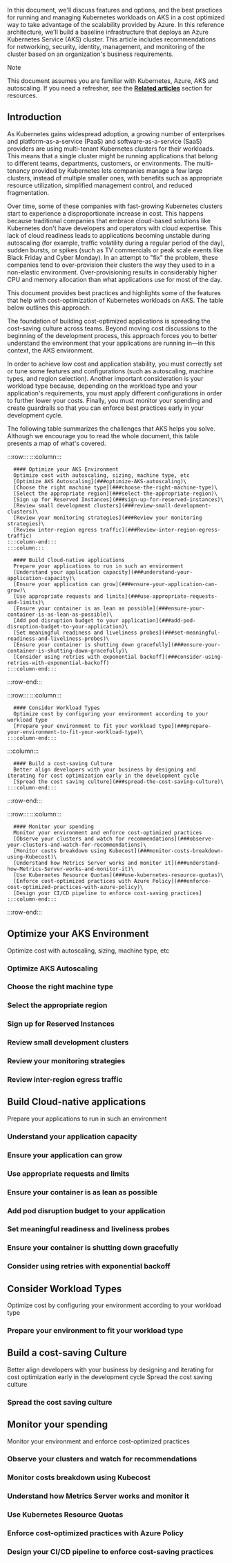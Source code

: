 In this document, we'll discuss features and options, and the best practices for running and managing Kubernetes workloads on AKS in a cost optimized way to take advantage of the scalability provided by Azure. 
In this reference architecture, we'll build a baseline infrastructure that deploys an Azure Kubernetes Service (AKS) cluster. This article includes recommendations for networking, security, identity, management, and monitoring of the cluster based on an organization's business requirements.

> [!NOTE]
> This document assumes you are familiar with Kubernetes, Azure, AKS and autoscaling. If you need a refresher, see the [**Related articles**](#related-articles) section for resources.

## Introduction

As Kubernetes gains widespread adoption, a growing number of enterprises and platform-as-a-service (PaaS) and software-as-a-service (SaaS) providers are using multi-tenant Kubernetes clusters for their workloads. This means that a single cluster might be running applications that belong to different teams, departments, customers, or environments. The multi-tenancy provided by Kubernetes lets companies manage a few large clusters, instead of multiple smaller ones, with benefits such as appropriate resource utilization, simplified management control, and reduced fragmentation.

Over time, some of these companies with fast-growing Kubernetes clusters start to experience a disproportionate increase in cost. This happens because traditional companies that embrace cloud-based solutions like Kubernetes don't have developers and operators with cloud expertise. This lack of cloud readiness leads to applications becoming unstable during autoscaling (for example, traffic volatility during a regular period of the day), sudden bursts, or spikes (such as TV commercials or peak scale events like Black Friday and Cyber Monday). In an attempt to "fix" the problem, these companies tend to over-provision their clusters the way they used to in a non-elastic environment. Over-provisioning results in considerably higher CPU and memory allocation than what applications use for most of the day.

This document provides best practices and highlights some of the features that help with cost-optimization of Kubernetes workloads on AKS. The table below outlines this approach.

The foundation of building cost-optimized applications is spreading the cost-saving culture across teams. Beyond moving cost discussions to the beginning of the development process, this approach forces you to better understand the environment that your applications are running in—in this context, the AKS environment.

In order to achieve low cost and application stability, you must correctly set or tune some features and configurations (such as autoscaling, machine types, and region selection). Another important consideration is your workload type because, depending on the workload type and your application's requirements, you must apply different configurations in order to further lower your costs. Finally, you must monitor your spending and create guardrails so that you can enforce best practices early in your development cycle.

The following table summarizes the challenges that AKS helps you solve. Although we encourage you to read the whole document, this table presents a map of what's covered.

:::row:::
    :::column:::

      #### Optimize your AKS Environment
      Optimize cost with autoscaling, sizing, machine type, etc
      [Optimize AKS Autoscaling](###optimize-AKS-autoscaling)\
      [Choose the right machine type](###choose-the-right-machine-type)\
      [Select the appropriate region](###select-the-appropriate-region)\
      [Sign up for Reserved Instances](###sign-up-for-reserved-instances)\
      [Review small development clusters](###review-small-development-clusters)\
      [Review your monitoring strategies](###Review your monitoring strategies)\
      [Review inter-region egress traffic](###Review-inter-region-egress-traffic)
    :::column-end:::
    :::column:::

      #### Build Cloud-native applications
      Prepare your applications to run in such an environment
      [Understand your application capacity](###understand-your-application-capacity)\
      [Ensure your application can grow](###ensure-your-application-can-grow)\
      [Use appropriate requests and limits](###use-appropriate-requests-and-limits)\
      [Ensure your container is as lean as possible](###ensure-your-container-is-as-lean-as-possible)\
      [Add pod disruption budget to your application](###add-pod-disruption-budget-to-your-application)\
      [Set meaningful readiness and liveliness probes](###set-meaningful-readiness-and-liveliness-probes)\
      [Ensure your container is shutting down gracefully](###ensure-your-container-is-shutting-down-gracefully)\
      [Consider using retries with exponential backoff](###consider-using-retries-with-exponential-backoff)
    :::column-end:::
:::row-end:::

:::row:::
   :::column:::

      #### Consider Workload Types
      Optimize cost by configuring your environment according to your workload type
      [Prepare your environment to fit your workload type](###prepare-your-environment-to-fit-your-workload-type)\
    :::column-end:::
   :::column:::

      #### Build a cost-saving Culture
      Better align developers with your business by designing and iterating for cost optimization early in the development cycle
      [Spread the cost saving culture](###spread-the-cost-saving-culture)\
    :::column-end:::  
:::row-end:::

:::row:::
    :::column:::

      #### Monitor your spending
      Monitor your environment and enforce cost-optimized practices
      [Observe your clusters and watch for recommendations](###observe-your-clusters-and-watch-for-recommendations)\
      [Monitor costs breakdown using Kubecost](###monitor-costs-breakdown-using-Kubecost)\
      [Understand how Metrics Server works and monitor it](###understand-how-Metrics-Server-works-and-monitor-it)\
      [Use Kubernetes Resource Quotas](###use-kubernetes-resource-quotas)\
      [Enforce cost-optimized practices with Azure Policy](###enforce-cost-optimized-practices-with-azure-policy)\
      [Design your CI/CD pipeline to enforce cost-saving practices]
    :::column-end:::
:::row-end:::

## Optimize your AKS Environment
Optimize cost with autoscaling, sizing, machine type, etc
### Optimize AKS Autoscaling
### Choose the right machine type
### Select the appropriate region
### Sign up for Reserved Instances
### Review small development clusters
### Review your monitoring strategies
### Review inter-region egress traffic

## Build Cloud-native applications
Prepare your applications to run in such an environment
### Understand your application capacity
### Ensure your application can grow
### Use appropriate requests and limits
### Ensure your container is as lean as possible
### Add pod disruption budget to your application
### Set meaningful readiness and liveliness probes
### Ensure your container is shutting down gracefully
### Consider using retries with exponential backoff

## Consider Workload Types
Optimize cost by configuring your environment according to your workload type
### Prepare your environment to fit your workload type

## Build a cost-saving Culture
Better align developers with your business by designing and iterating for cost optimization early in the development cycle
Spread the cost saving culture
### Spread the cost saving culture

## Monitor your spending
Monitor your environment and enforce cost-optimized practices
### Observe your clusters and watch for recommendations
### Monitor costs breakdown using Kubecost
### Understand how Metrics Server works and monitor it
### Use Kubernetes Resource Quotas
### Enforce cost-optimized practices with Azure Policy
### Design your CI/CD pipeline to enforce cost-saving practices





<!-- ## Network topology

This architecture uses a hub-spoke network topology. The hub and spoke(s) are deployed in separate virtual networks connected through [peering](/azure/virtual-network/virtual-network-peering-overview). Some advantages of this topology are:

-   Segregated management. It allows for a way to apply governance and control the blast radius. It also supports the concept of landing zone with separation of duties.

-   Minimizes direct exposure of Azure resources to the public internet.

-   Organizations often operate with regional hub-spoke topologies. Hub-spoke network topologies can be expanded in the future and provide workload isolation.

-   All web applications should require a web application firewall (WAF) service to help govern HTTP traffic flows.

-   A natural choice for workloads that span multiple subscriptions.

-   It makes the architecture extensible. To accommodate new features or workloads, new spokes can be added instead of redesigning the network topology.

-   Certain resources, such as a firewall and DNS can be shared across networks.

![Hub-spoke network topology](images/secure-baseline-architecture.svg)

### Hub

The hub virtual network is the central point of connectivity and observability. Within the network, three subnets are deployed.

#### Subnet to host Azure Firewall

[Azure Firewall](/azure/firewall/) is firewall as a service. The firewall instance secures outbound network traffic. Without this layer of security, the flow might communicate with a malicious third-party service that could exfiltrate sensitive company data.

#### Subnet to host a gateway

This subnet is a placeholder for a VPN or ExpressRoute gateway. The gateway provides connectivity between the routers in the on-premises network and the virtual network.

#### Subnet to host Azure Bastion

This subnet is a placeholder for [Azure Bastion](/azure/bastion/bastion-overview). You can use Bastion to securely access Azure resources without exposing the resources to the internet. This subnet is used for management and operations only.

### Spoke

The spoke virtual network will contain the AKS cluster and other related resources. The spoke has three subnets:

#### Subnet to host Azure Application Gateway

Azure [Application Gateway](/azure/application-gateway/overview) is a web traffic load balancer operating at Layer 7. The reference implementation uses the Application Gateway v2 SKU that enables [Web Application Firewall](/azure/application-gateway/waf-overview) (WAF). WAF secures incoming traffic from common web traffic attacks. The instance has a public frontend IP configuration that receives user requests. By design, Application Gateway requires a dedicated subnet.

#### Subnet to host the ingress resources

To route and distribute traffic, Traefik is the ingress controller that is going to fulfill the Kubernetes ingress resources. The Azure internal load balancers exist in this subnet.

#### Subnet to host the cluster nodes

AKS maintains two separate groups of nodes (or node pools). The *system node pool* hosts pods that run core cluster services. The *user node pool* runs the Contoso workload and the ingress controller to facilitate inbound communication to the workload. The workload is a simple ASP.NET application.

For additional information, [Hub-spoke network topology in Azure](../../hybrid-networking/hub-spoke.yml).

#### Subnet to host the Private Link endpoints

Private Link connections are created for the Azure Container Registry and Azure Key Vault, so these services can be accessed using Private Endpoints within the spoke virtual network. Private Link endpoints don't require a dedicated subnet and could also be placed in the hub virtual network. In the baseline implementation, they're deployed to a dedicated subnet within the spoke virtual network. This approach reduces traffic passing the peered network connection, keeps the resources that belong to the cluster in the same virtual network and allows you to apply granular security rules at the subnet level using network security groups.

For additional information, [Private Link deployment options](../../../guide/networking/private-link-hub-spoke-network.yml#decision-tree-for-private-link-deployment).

## Plan the IP addresses

![Network topology of the AKS cluster](images/baseline-network-topology.png)

The address space of the virtual network should be large enough to hold all subnets. Account for all entities that will receive traffic. IP addresses for those entities will be allocated from the subnet address space. Consider these points.

- Upgrade

    AKS updates nodes regularly to make sure the underlying virtual machines are up to date on security features and other system patches. During an upgrade process, AKS creates a node that temporarily hosts the pods, while the upgrade node is cordoned and drained. That temporary node is assigned an IP address from the cluster subnet.

    For pods, you might need additional addresses depending on your strategy. For rolling updates, you'll need addresses for the temporary pods that run the workload while the actual pods are updated. If you use the replace strategy, pods are removed, and the new ones are created. So, addresses associated with the old pods are reused.

- Scalability

    Take into consideration the node count of all system and user nodes and their maximum scalability limit. Suppose you want to scale out by 400%. You'll need four times the number of addresses for all those scaled-out nodes.

    In this architecture, each pod can be contacted directly. So, each pod needs an individual address. Pod scalability will impact the address calculation. That decision will depend on your choice about the number of pods you want to grow.

- Azure Private Link addresses

    Factor in the addresses that are required for communication with other Azure services over Private Link. In this architecture, we have two addresses assigned for the links to Azure Container Registry and Key Vault.

- [Certain addresses are reserved](/azure/virtual-network/virtual-networks-faq#are-there-any-restrictions-on-using-ip-addresses-within-these-subnets) for use by Azure. They can't be assigned.

The preceding list isn't exhaustive. If your design has other resources that will impact the number of available IP addresses, accommodate those addresses.

This architecture is designed for a single workload. For multiple workloads, you may want to isolate the user node pools from each other and from the system node pool. That choice may result in more subnets that are smaller in size. Also, the ingress resource might be more complex. You might need multiple ingress controllers that will require extra addresses.

For the complete set of considerations for this architecture, see [AKS baseline Network Topology](https://github.com/mspnp/aks-secure-baseline/blob/main/networking/topology.md).

For information related to planning IP for an AKS cluster, see [Plan IP addressing for your cluster](/azure/aks/configure-azure-cni#plan-ip-addressing-for-your-cluster).

## Container image reference

In addition to the workload, the cluster might contain several other images, such as the ingress controller. Some of those images may reside in public registries. Consider these points when pulling them into your cluster.

- The cluster is authenticated to pull the image.
- If you are using a public image, consider importing it into your container registry that aligns with your SLO. Otherwise, the image might be subject to unexpected availability issues. Those issues can cause operational issues if the image isn't available when you need it. Here are some benefits of using your container registry instead of a public registry:
  - You can block unauthorized access to your images.
  - You won't have public facing dependencies.
  - You can access image pull logs to monitor activities and triage connectivity issues.
  - Take advantage of integrated container scanning and image compliance.

  An option is Azure Container Registry (ACR).

- Pull images from authorized registries. You can enforce this restriction through Azure Policy. In this reference implementation, the cluster only pulls images from ACR that is deployed as part of the architecture.

## Configure compute for the base cluster

In AKS, each node pool maps to a virtual machine scale set. Nodes are VMs in each node pool. Consider using a smaller VM size for the system node pool to minimize costs. This reference implementation deploys the system node pool with three DS2_v2 nodes. That size is sufficient to meet the expected load of the system pods. The OS disk is 512 GB.

For the user node pool, here are some considerations:

- Choose larger node sizes to pack the maximum number of pods set on a node. It will minimize the footprint of services that run on all nodes, such as monitoring and logging.

- Deploy at least two nodes. That way, the workload will have a high availability pattern with two replicas. With AKS, you can change the node count without recreating the cluster.

- Actual node sizes for your workload will depend on the requirements determined by the design team. Based on the business requirements, we've chosen DS4_v2 for the production workload. To lower costs one could drop the size to DS3_v2, which is the minimum recommendation.

- When planning capacity for your cluster, assume that your workload can consume up to 80% of each node; the remaining 20% is reserved for AKS services.

- Set the maximum pods per node based on your capacity planning. If you are trying to establish a capacity baseline, start with a value of 30. Adjust that value based on the requirements of the workload, the node size, and your IP constraints.

## Integrate Azure Active Directory for the cluster

Securing access to and from the cluster is critical. Think from the cluster's perspective when you're making security choices:

-   *Inside-out access*. AKS access to Azure components such as networking infrastructure, Azure Container Registry, and Azure Key Vault. Authorize only those resources that the cluster is allowed access.
-   *Outside-in access*. Providing identities access to the Kubernetes cluster. Authorize only those external entities that are allowed access to the Kubernetes API server and Azure Resource Manager.

### AKS access to Azure

There are two ways to manage AKS to Azure access through Azure Active Directory (Azure AD): *service principals* or *managed identities for Azure resources*.

Of the two ways, managed identities is recommended. With service principals, you are responsible for managing and rotating secrets, either manually or programmatically. With managed identities, Azure AD manages and performs the authentication and timely rotation of secrets for you.

It's recommended that managed identities is enabled so that the cluster can interact with external Azure resources through Azure AD. You can enable this setting only during cluster creation. Even if Azure AD isn't used immediately, you can incorporate it later.

As an example for the inside-out case, let's study the use of managed identities when the cluster needs to pull images from a container registry. This action requires the cluster to get the credentials of the registry. One way is to store that information in the form of Kubernetes Secrets object and use `imagePullSecrets` to retrieve the secret. That approach isn't recommended because of security complexities. Not only do you need prior knowledge of the secret but also disclosure of that secret through the DevOps pipeline. Another reason is the operational overhead of managing the rotation of the secret. Instead, grant `acrPull` access to the managed identity of the cluster to your registry. This approach addresses those concerns.

In this architecture, the cluster accesses Azure resources that are secured by Azure AD and perform operations that support managed identities. Assign Azure role-based access control (Azure RBAC) and permissions to the cluster's managed identities, depending on the operations that the cluster intends to do. The cluster will authenticate itself to Azure AD and then be allowed or denied access based on the roles it has been assigned. Here are some examples from this reference implementation where Azure built-in roles have been assigned to the cluster:

-   [Network Contributor](/azure/role-based-access-control/built-in-roles#network-contributor). The cluster's ability to control the spoke virtual network. This role assignment allows AKS cluster system assigned identity to work with the dedicated subnet for the Internal Ingress Controller services.
-   [Monitoring Metrics Publisher](/azure/role-based-access-control/built-in-roles#monitoring-metrics-publisher). The cluster's ability to send metrics to Azure Monitor.
-   [AcrPull](/azure/role-based-access-control/built-in-roles#acrpull). The cluster's ability to pull images from the specified Azure Container Registries.

### Cluster access

Azure AD integration also simplifies security for outside-in access. Suppose a user wants to use kubectl. As an initial step, sends the `az aks get-credentials` command to get the credentials of the cluster. Azure AD will authenticate the user's identity against the Azure roles that are allowed to get cluster credentials. For more information, see [Available cluster roles permissions](/azure/aks/control-kubeconfig-access#available-cluster-roles-permissions).

AKS allows for Kubernetes access using Azure Active Directory in two ways. The first is using Azure Active Directory as an identity provider integrated with the native Kubernetes RBAC system. The other is using native Azure RBAC to control cluster access. Both are detailed below.

#### Associate Kubernetes RBAC to Azure Active Directory

Kubernetes supports role-based access control (RBAC) through:

-   A set of permissions. Defined by a `Role` or `ClusterRole` object for cluster-wide permissions.

-   Bindings that assign users and groups who are allowed to do the actions. Defined by a `RoleBinding` or `CluserRoleBinding` object.

Kubernetes has some built-in roles such as cluster-admin, edit, view, and so on. Bind those roles to Azure Active Directory users and groups to use enterprise directory to manage access. For more information, see [Use Kubernetes RBAC with Azure AD integration](/azure/aks/azure-ad-rbac).

Be sure your Azure AD groups used for cluster and namespace access are included in your [Azure AD access reviews](/azure/active-directory/governance/access-reviews-overview).

#### Use Azure RBAC for Kubernetes Authorization

Instead of using Kubernetes native RBAC ([ClusterRoleBindings and RoleBindings](https://kubernetes.io/docs/reference/access-authn-authz/rbac/#rolebinding-and-clusterrolebinding)) for authorization with integrated AAD authentication, another option is to use Azure RBAC and Azure role assignments to enforce authorization checks on the cluster. These role assignments can even be added at the subscription or resource group scopes so that all clusters under the scope inherit a consistent set of role assignments with respect to who has permissions to access the objects on the Kubernetes cluster.

For more information, see [Azure RBAC for Kubernetes Authorization](/azure/aks/manage-azure-rbac).

#### Local accounts

AKS supports native [Kubernetes user authentication](https://kubernetes.io/docs/reference/access-authn-authz/authentication/#users-in-kubernetes). User access to clusters using this method is not suggested. It is certificate-based and is performed external to your primary identity provider; making centralized user access control and governance difficult. Always manage access to your cluster via Azure Active Directory, and configure your cluster to explicitly disable local account access.

In this reference implementation, access via local cluster accounts is explicitly disabled when the cluster is deployed.

## Integrate Azure Active Directory for the workload

Similar to having Azure Managed Identities for the entire cluster, you can assign managed identities at the pod level. A pod managed identity allows the hosted workload to access resources through Azure Active Directory. For example, the workload stores files in the Azure Storage. When it needs to access those files, the pod will authenticate itself against the resource.

In this reference implementation, managed pod identities is facilitated through [Azure AD pod identity](/azure/aks/use-azure-ad-pod-identity).

## Deploy Ingress resources

Kubernetes Ingress resources route and distribute incoming traffic to the cluster. There are two portions of Ingress resources:

- Internal load balancer. Managed by AKS. This load balancer exposes the ingress controller through a private static IP address. It serves as single point of contact that receives inbound flows.

    In this architecture, Azure Load Balancer is used. It's placed outside the cluster in a subnet dedicated for ingress resources. It receives traffic from Azure Application Gateway and that communication is over TLS. For information about TLS encryption for inbound traffic, see [Ingress traffic flow](#ingress-traffic-flow).

- Ingress controller. We have chosen Traefik. It runs in the user node pool in the cluster. It receives traffic from the internal load balancer, terminates TLS, and forwards it to the workload pods over HTTP.

The ingress controller is a critical component of cluster. Consider these points when configuring this component.

- As part of your design decisions, choose a scope within which the ingress controller will be allowed operate. For example, you might allow the controller to only interact with the pods that run a specific workload.

- Avoid placing replicas on the same node to spread out the load and ensure business continuity if a node does down. Use `podAntiAffinity` for this purpose.

- Constrain pods to be scheduled only on the user node pool by using `nodeSelectors`. This setting will isolate workload and system pods.

- Open ports and protocols that allow specific entities to send traffic to the ingress controller. In this architecture, Traefik only receives traffic from Azure Application Gateway.

- Ingress controller should send signals that indicate the health of pods. Configure `readinessProbe` and `livenessProbe` settings that will monitor the health of the pods at the specified interval.

- Consider restricting the ingress controller's access to specific resources and the ability to perform certain actions. That restriction can be implemented through Kubernetes RBAC permissions. For example, in this architecture, Traefik has been granted permissions to watch, get, and list services and endpoints by using rules in the Kubernetes `ClusterRole` object.

> [!NOTE]
> The choice for the appropriate ingress controller is driven by the requirements the workload, the skill set of the operator, and the supportability of the technology options. Most importantly, the ability to meet your SLO expectation.
>
> Traefik is a popular open-source option for a Kubernetes cluster and is chosen in this architecture for illustrative purposes. It shows third-party products integration with Azure services. For example, the implementation shows how to integrate Traefik with Azure AD Pod Managed Identity and Azure Key Vault.
>
> Another choice is Azure Application Gateway Ingress Controller and it's well integrated with AKS. Apart from its capabilities as an ingress controller, it offers other benefits. For example, Application Gateway facilitates the virtual network entry point of your cluster. It can observe traffic entering the cluster. If you have an application that requires WAF, Application Gateway is a good choice because it's integrated with WAF. Also, it provides the opportunity to do TLS termination.

### Router settings

The ingress controller uses routes to determine where to send traffic. Routes specify the source port at which the traffic is received and information about the destination ports and protocols.

Here's an example from this architecture:

Traefik uses the Kubernetes provider to configure routes. The `annotations`, `tls`, and `entrypoints` indicate that routes will be served over HTTPS. The `middlewares` specifies that only traffic from the Azure Application Gateway subnet is allowed. The responses will use gzip encoding if the client accepts. Because Traefik does TLS termination, communication with the backend services is over HTTP.

```yaml
apiVersion:networking.k8s.io/v1
kind: Ingress
metadata:
  name: aspnetapp-ingress
  namespace: a0008
  annotations:
    kubernetes.io/ingress.allow-http: "false"
    kubernetes.io/ingress.class: traefik-internal
    traefik.ingress.kubernetes.io/router.entrypoints: websecure
    traefik.ingress.kubernetes.io/router.tls: "true"
    traefik.ingress.kubernetes.io/router.tls.options: default
    traefik.ingress.kubernetes.io/router.middlewares: app-gateway-snet@file, gzip-compress@file
spec:
  tls:
  - hosts:
      - bu0001a0008-00.aks-ingress.contoso.com
  rules:
  - host: bu0001a0008-00.aks-ingress.contoso.com
    http:
      paths:
      - path: /
        backend:
          service:
            name: aspnetapp-service
            port: 
              name: http
```

## Secure the network flow

Network flow, in this context, can be categorized as:

- **Ingress traffic**. From the client to the workload running in the cluster.

- **Egress traffic**. From a pod or node in the cluster to an external service.

- **Pod-to-pod traffic**. Communication between pods. This traffic includes communication between the ingress controller and the workload. Also, if your workload is composed of multiple applications deployed to the cluster, communication between those applications would fall into this category.

- **Management traffic**. Traffic that goes between the client and the Kubernetes API server.

![Cluster traffic flow](images/traffic-flow.png)

This architecture has several layers of security to secure all types of traffic.

### Ingress traffic flow

The architecture only accepts TLS encrypted requests from the client. TLS v1.2 is the minimum allowed version with a restricted set of cyphers. Server Name Indication (SNI) strict is enabled. End-to-end TLS is set up through Application Gateway by using two different TLS certificates, as shown in this image.

![TLS termination](images/tls-termination.png)

1. The client sends an HTTPS request to the domain name: bicycle.contoso.com. That name is associated with through a DNS A record to the public IP address of Azure Application Gateway. This traffic is encrypted to make sure that the traffic between the client browser and gateway cannot be inspected or changed.

2. Application Gateway has an integrated web application firewall (WAF) and negotiates the TLS handshake for bicycle.contoso.com, allowing only secure ciphers. Application Gateway is a TLS termination point, as it's required to process WAF inspection rules, and execute routing rules that forward the traffic to the configured backend. The TLS certificate is stored in Azure Key Vault. It's accessed using a user-assigned managed identity integrated with Application Gateway. For information about that feature, see [TLS termination with Key Vault certificates](/azure/application-gateway/key-vault-certs).

3. The traffic moves from Application Gateway to the backend, the traffic is encrypted again with another TLS certificate (wildcard for \*.aks-ingress.contoso.com) as it's forwarded to the internal load balancer. This re-encryption makes sure traffic that is not secure doesn't flow into the cluster subnet.

4. The ingress controller receives the encrypted traffic through the load balancer. The controller is another TLS termination point for \*.aks-ingress.contoso.com and forwards the traffic to the workload pods over HTTP. The certificates are stored in Azure Key Vault and mounted into the cluster using the Container Storage Interface (CSI) driver. For more information, see [Add secret management](#add-secret-management).

You can implement end-to-end TLS traffic all at every hop the way through to the workload pod. Be sure to measure the performance, latency, and operational impact when making the decision to secure pod-to-pod traffic. For most single-tenant clusters, with proper control plane RBAC and mature Software Development Lifecycle practices, it's sufficient to TLS encrypt up to the ingress controller and protect with Web Application Firewall (WAF). That will minimize overhead in workload management and network performance impacts. Your workload and compliance requirements will dictate where you perform [TLS termination](/azure/application-gateway/ssl-overview#tls-termination).

### Egress traffic flow

For zero-trust control and the ability to inspect traffic, all egress traffic from the cluster moves through Azure Firewall. You can implement that choice using user-defined routes (UDRs). The next hop of the route is the [private IP address](/azure/virtual-network/virtual-network-ip-addresses-overview-arm#private-ip-addresses) of the Azure Firewall. Here, Azure Firewall decides whether to block or allow the egress traffic. That decision is based on the specific rules defined in the Azure Firewall or the built-in threat intelligence rules.

> [!NOTE]
> If you use a public load balancer as your public point for ingress traffic and egress through Azure Firewall using UDRs, you might see an [asymmetric routing situation](/azure/aks/limit-egress-traffic#add-a-dnat-rule-to-azure-firewall). This architecture uses *internal* load balancers in a dedicated ingress subnet behind the Application Gateway. This design choice not only enhances security but also eliminates asymmetric routing concerns. Alternatively, you could route ingress traffic through your Azure Firewall before or after your Application Gateway. That approach isn't necessary or recommended for most situations.
> For more information about asymmetric routing, see [Integrate Azure Firewall with Azure Standard Load Balancer](/azure/firewall/integrate-lb#asymmetric-routing).

An exception to the zero-trust control is when the cluster needs to communicate with other Azure resources. For instance, the cluster needs to pull an updated image from the container registry. The recommended approach is by using  [Azure Private Link](/azure/private-link/private-link-overview). The advantage is that specific subnets reach the service directly. Also, traffic between the cluster and the service isn't exposed to public internet. A downside is that Private Link needs additional configuration instead of using the target service over its public endpoint. Also, not all Azure services or SKUs support Private Link. For those cases, consider enabling a Service Endpoint on the subnet to access the service.

If Private Link or Service Endpoints aren't an option, you can reach other services through their public endpoints, and control access through Azure Firewall rules and the firewall built into the target service. Because this traffic will go through the static IP address of the firewall, that address can be added the service's IP allowlist. One downside is that Azure Firewall will need to have additional rules to make sure only traffic from specific subnet is allowed.

### Pod-to-pod traffic

By default, a pod can accept traffic from any other pod in the cluster. Kubernetes `NetworkPolicy` is used to restrict network traffic between pods. Apply policies judiciously, otherwise you might have a situation where a critical network flow is blocked. *Only* allow specific communication paths, as needed, such as traffic between the ingress controller and workload. For more information, see Network policies.

Enable network policy when the cluster is provisioned because it can't be added later. There are a few choices for technologies that implement `NetworkPolicy`. Azure Network Policy is recommended, which requires Azure Container Networking Interface (CNI), see the note below. Other options include Calico Network Policy, a well-known open-source option. Consider Calico if you need to manage cluster-wide network policies. Calico isn't covered under standard Azure support.

For information, see [Differences between Azure Network Policy and Calico policies and their capabilities](/azure/aks/use-network-policies#differences-between-azure-and-calico-policies-and-their-capabilities).

> [!NOTE]
> AKS supports these networking models: kubenet and Azure Container Networking Interface (CNI). CNI is more advanced of the two models and is required for enabling Azure Network Policy. In this model, every pod gets an IP address from the subnet address space. Resources within the same network (or peered resources) can access the pods directly through their IP address. NAT isn't needed for routing that traffic. So, CNI is performant because there aren't additional network overlays. It also offers better security control because it enables the use Azure Network Policy. In general, CNI is recommended. CNI offers granular control by teams and the resources they control. Also, CNI allows for more scaled pods than kubenet. Carefully consider this choice otherwise, the cluster will need to be redeployed.
> For information about the models, see [Compare network models](/azure/aks/concepts-network#compare-network-models).

### Management traffic

As part of running the cluster, the Kubernetes API server will receive traffic from resources that want to do management operations on the cluster, such as requests to create resources or the scale the cluster. Examples of those resources include the build agent pool in a DevOps pipeline, a Bastion subnet, and node pools themselves. Instead of accepting this management traffic from all IP addresses, use AKS's Authorized IP Ranges feature to only allow traffic from your authorized IP ranges to the API server.

For more information, see [Define API server authorized IP ranges](/azure/aks/api-server-authorized-ip-ranges).

## Add secret management

Store secrets in a managed key store, such as Azure Key Vault. The advantage is that the managed store handles rotation of secrets, offers strong encryption, provides an access audit log, and keeps core secrets out of the deployment pipeline.

Azure Key Vault is well integrated with other Azure services. Use the built-in feature of those services to access secrets. For an example about how Azure Application Gateway accesses TLS certificates for the ingress flow, see the [Ingress traffic flow](#ingress-traffic-flow) section.

### Accessing cluster secrets

You'll need to use pod managed identities to allow a pod to access secrets from a specific store.

To facilitate the retrieval process, use a [Secrets Store CSI driver](https://github.com/kubernetes-sigs/secrets-store-csi-driver). When the pod needs a secret, the driver connects with the specified store, retrieves secret on a volume, and mounts that volume in the cluster. The pod can then get the secret from the volume file system.

The CSI driver has many providers to support various managed stores. In this implementation, we've chosen the [Azure Key Vault with Secrets Store CSI Driver](/azure/aks/csi-secrets-store-driver) to retrieve the TLS certificate from Azure Key Vault and load it in the pod running the ingress controller. It's done during pod creation and the volume stores both public and the private keys.

## Workload storage

The workload used in this architecture is stateless. If you need to store state, persisting it outside the cluster is recommended. Guidance for workload state is outside the scope of this article.

To learn more about storage options, see [Storage options for applications in Azure Kubernetes Service (AKS)](/azure/aks/concepts-storage).

## Policy management

An effective way to manage an AKS cluster is by enforcing governance through policies. Kubernetes implements policies through OPA Gatekeeper. For AKS, the policies are delivered through Azure Policy. Each policy is applied to all clusters in its scope. Azure Policy enforcement is ultimately handled by OPA Gatekeeper in the cluster and all policy checks are logged. Policy changes are not immediately reflected in your cluster. Expect to see some delays.

When setting policies, apply them based on the requirements of the workload. Consider these factors:

- Do you want to set a collection of policies (called initiatives) or choose individual policies. Azure Policy provides two built-in initiatives: basic and restricted. Each initiative is a collection of built-in policies applicable to an AKS cluster. It's recommended that you select an initiative *and* pick and choose additional policies for the cluster and the resources (ACR, Application Gateway, Key Vault, and others) that interact with the cluster, as per the requirements of your organization.

- Do you want to **Audit** or **Deny** the action. In **Audit** mode, the action is allowed but it's flagged as **Non-Compliant**. Have processes to check non-compliant states at a regular cadence and take necessary action. In **Deny** mode, the action is blocked because it violates the policy. Be careful in choosing this mode because it can be too restrictive for the workload to function.

- Do you have areas in your workload that shouldn't be compliant by design? Azure Policy has the capability to specify Kubernetes namespaces which are exempt from policy enforcement. It's recommended that still apply policies in **Audit** mode so that you are aware of those instances.

- Do you have requirements that are not covered by the built-in policies? In these rare cases, create a custom Azure Policy definition that applies your custom OPA Gatekeeper policies. Do not apply policies directly to the cluster.

- Do you have organization-wide requirements? If so, add those policies at the management group level. Your cluster should also assign its own workload-specific policies, even if the organization has generic policies.

- Azure policies are assigned to specific scopes. Ensure the *production* policies are also validated against your *pre-production* environment. Otherwise, when deploying to your production environment, you may run into unexpected additional restrictions that weren't accounted for in pre-production.

In this reference implementation Azure Policy is enabled when the AKS cluster is created and assigns the restrictive initiative in **Audit** mode to gain visibility into non-compliance.

The implementation also sets additional policies that are not part of any built-in initiatives. Those policies are set in **Deny** mode. For example, there is a policy in place to make sure images are only pulled from the deployed ACR. Consider creating your own custom initiatives. Combine the policies that are applicable for your workload into a single assignment.

To observe how Azure Policy is functioning from within your cluster, you can access the pod logs for all pods in the `gatekeeper-system` namespace as well as the logs for the `azure-policy` and `azure-policy-webhook` pods in the `kube-system` namespace.

## Node and pod scalability

With increasing demand, Kubernetes can scale out by adding more pods to existing nodes, through horizontal pod autoscaling (HPA). When additional pods can no longer be scheduled, the number of nodes must be increased through AKS cluster autoscaling. A complete scaling solution must have ways to scale both pod replicas and the node count in the cluster.

There are two approaches: autoscaling or manual scaling.

The manual or programmatic way requires you to monitor and set alerts on CPU utilization or custom metrics. For pod scaling, the application operator can increase or decrease the number of pod replicas by adjusting the `ReplicaSet` through Kubernetes APIs. For cluster scaling, one way is to get notified when the Kubernetes scheduler fails. Another way is to watch for pending pods over time. You can adjust the node count through Azure CLI or the portal.

Autoscaling is the approach because some of those manual mechanisms are built into the autoscaler.

As a general approach, start by performance testing with a minimum number of pods and nodes. Use those values to establish the baseline expectation. Then use a combination of performance metrics and manual scaling to locate bottlenecks and understand the application's response to scaling. Finally, use this data to set the parameters for autoscaling. For information about a performance tuning scenario using AKS, see [Performance tuning scenario: Distributed business transactions](../../../performance/distributed-transaction.yml).

### Horizontal Pod Autoscaler

The [Horizontal Pod Autoscaler](https://kubernetes.io/docs/tasks/run-application/horizontal-pod-autoscale/) (HPA) is a Kubernetes resource that scales the number of pods.

In the HPA resource, setting the minimum and maximum replica count is recommended. Those values constrain the autoscaling bounds.

HPA can scale based on the CPU utilization, memory usage, and custom metrics. Only CPU utilization is provided out of the box. The HorizontalPodAutoscaler definition specifies target values for those metrics. For instance, the spec sets a target CPU utilization. While pods are running, the HPA controller uses Kubernetes Metrics API to check each pod's CPU utilization. It compares that value against the target utilization and calculates a ratio. It then uses the ratio to determine whether pods are overallocated or underallocated. It relies on the Kubernetes scheduler to assign new pods to nodes or remove pods from nodes.

There might be a race condition where (HPA) checks before a scaling operation is complete. The outcome might be an incorrect ratio calculation. For details, see [Cooldown of scaling events](/azure/aks/concepts-scale#cooldown-of-scaling-events).

If your workload is event-driven, a popular open-source option is [KEDA](https://github.com/kedacore/keda). Consider KEDA if your workload is driven by an event source, such as message queue, rather than being CPU- or memory-bound. KEDA supports many event sources (or scalers). You can find the list of supported KEDA scalers [here](https://keda.sh/#scalers) including the [Azure Monitor scaler](https://keda.sh/docs/latest/scalers/azure-monitor/); a convenient way to scale KEDA workloads based on Azure Monitor metrics.

### Cluster Autoscaler

The [cluster autoscaler](/azure/aks/cluster-autoscaler) is an AKS add-on component that scales the number of nodes in a node pool. It should be added during cluster provisioning. You need a separate cluster autoscaler for each user node pool.

The cluster autoscaler is triggered by the Kubernetes scheduler. When the Kubernetes scheduler fails to schedule a pod because of resource constraints, the autoscaler automatically provisions a new node in the node pool. Conversely, the cluster autoscaler checks the unused capacity of the nodes. If the node is not running at an expected capacity, the pods are moved to another node, and the unused node is removed.

When you enable autoscaler, set the maximum and minimum node count. The recommended values depend on the performance expectation of the workload, how much you want the cluster to grow, and cost implications. The minimum number is the reserved capacity for that node pool. In this reference implementation, the minimum value is set to 2 because of the simple nature of the workload.

For the system node pool, the recommended minimum value is 3.

## Business continuity decisions

To maintain business continuity, define the Service Level Agreement for the infrastructure and your application. For information about monthly uptime calculation, see [SLA for Azure Kubernetes Service (AKS)](https://azure.microsoft.com/support/legal/sla/kubernetes-service/v1_1/).

### Cluster nodes

To meet the minimum level of availability for workloads, multiple nodes in a node pool are needed. If a node goes down, another node in the node pool in the same cluster can continue running the application. For reliability, three nodes are recommended for the system node pool. For the user node pool, start with no less than two nodes. If you need higher availability, provision more nodes.

Isolate your application from the system services by placing it in a separate node pool. This way, Kubernetes services run on dedicated nodes and don't compete with your workload. Use of tags, labels, and taints is recommended to identify the node pool to schedule your workload.

Regular upkeep of your cluster such as timely updates is crucial for reliability. Also monitoring the health of the pods through probes is recommended.

### Pod availability

**Ensure pod resources**. It's highly recommended that deployments specify pod resource requirements. The scheduler can then appropriately schedule the pod. Reliability will significantly deprecate if pods cannot be scheduled.

**Set pod disruption budgets**. This setting determines how many replicas in a deployment can come down during an update or upgrade event. For more information, see [Pod disruption budgets](/azure/aks/operator-best-practices-scheduler#plan-for-availability-using-pod-disruption-budgets).

Configure multiple replicas in the deployment to handle disruptions such as hardware failures. For planned events such as updates and upgrades, a disruption budget can ensure the required number of pod replicas exist to handle expected application load.

**Set resource quotas on the workload namespaces**. The resource quota on a namespace will ensure pod requests and limits are properly set on a deployment. For more information, see [Enforce resource quotas](/azure/aks/operator-best-practices-scheduler#enforce-resource-quotas).

> [!NOTE]
> Setting resources quotas at the cluster level can cause problem when deploying third-party workloads that do not have proper requests and limits.

**Set pod requests and limits**. Setting these limits allows Kubernetes to efficiently allocate CPU and, or memory resources to the pods and have higher container density on a node. Limits can also increase reliability with reduced costs because of better hardware utilization.

To estimate the limits, test and establish a baseline. Start with equal values for requests and limits. Then, gradually tune those values until you have established a threshold that can cause instability in the cluster.

Those limits can be specified in your deployment manifests. For more information, see [Set pod requests and limits](/azure/aks/developer-best-practices-resource-management#define-pod-resource-requests-and-limits).

### Availability zones and multi-region support

If your SLA requires a higher uptime, protect against loss in a zone. You can use availability zones if the region supports them. Both the control plane components and the nodes in the node pools are then able to spread across zones. If an entire zone is unavailable, a node in another zone within the region is still available. Each node pool maps to a separate virtual machine scale set, which manages node instances and scalability. Scale set operations and configuration are managed by the AKS service. Here are some considerations when enabling multizone:

- **Entire infrastructure.** Choose a region that supports availability zones. For more information, see [Limitations and region availability](/azure/aks/availability-zones#limitations-and-region-availability). If you want to buy an Uptime SLA, choose a region that supports that option. The Uptime SLA is greater when using availability zones.

- **Cluster**. Availability zones can only be set when the node pool is created and can't be changed later. The node sizes should be supported in all zones so that the expected distribution is possible. The underlying virtual machine scale set provides the same hardware configuration across zones.

    Multizone support not only applies to node pools, but the control plane as well. The AKS control plane will span the zones requested, like the node pools. If you do not use zone support in your cluster, the control plane components are not guaranteed to spread across availability zones.

- **Dependent resources**. For complete zonal benefit, all service dependencies must also support zones. If a dependent service doesn't support zones, it's possible that a zone failure could cause that service to fail.

For example, a managed disk is available in the zone in which it's provisioned. In case of a failure, the node might move to another zone, but the managed disk won't move with the node to that zone.

For simplicity, in this architecture AKS is deployed to a single region with node pools spanning availability zones 1, 2, and 3. Other resources of the infrastructure, such as Azure Firewall and Application Gateway are deployed to the same region also with multizone support. Geo-replication is enabled for Azure Container Registry.

### Multiple regions

Enabling availability zones won't be enough if the entire region goes down. To have higher availability, run multiple AKS clusters, in different regions.

-   Use paired regions. Consider using a CI/CD pipeline that is configured to use a paired region to recover from region failures. A benefit of using paired regions is reliability during updates. Azure makes sure that only one region in the pair is updated at a time. Certain DevOps tools such as flux can make the multi-region deployments easier.

-   If an Azure resource supports geo-redundancy, provide the location where the redundant service will have its secondary. For example, enabling geo-replication for Azure Container Registry will automatically replicate images to the selected Azure regions, and will provide continued access to images even if a region were experiencing an outage.

-   Choose a traffic router that can distribute traffic across zones or regions, depending on your requirement. This architecture deploys Azure Load Balancer because it can distribute non-web traffic across zones. If you need to distribute traffic across regions, Azure Front Door should be considered. For other considerations, see [Choose a load balancer](../../../guide/technology-choices/load-balancing-overview.yml).

> [!NOTE]
> We've extended this reference architecture to include multiple regions in an active/active and highly available configuration. For information about that reference architecture, see [AKS baseline for multiregion clusters](../aks-multi-region/aks-multi-cluster.yml).
>
> ![GitHub logo](../../../_images/github.png) An implementation of the multiregion architecture is available on [GitHub: Azure Kubernetes Service (AKS) for Multi-Region Deployment](https://github.com/mspnp/aks-baseline-multi-region). You can use it as a starting point and configure it as per your needs.

### Disaster Recovery

In case of failure in the primary region, you should be able to quickly create a new instance in another region. Here are some recommendations:

- Use paired regions.

- A non-stateful workload can be replicated efficiently. If you need to store state in the cluster (not recommended), make sure you back up the data frequently in the paired region.

- Integrate the recovery strategy, such as replicating to another region, as part of the DevOps pipeline to meet your Service Level Objectives (SLO).

- When provisioning each Azure service, choose features that support disaster recovery. For example, in this architecture, Azure Container Registry is enabled for geo-replication. If a region goes down, you can still pull images from the replicated region.

### Kubernetes API Server Uptime SLA

AKS can be used as a free service, but that tier doesn't offer a financially backed SLA. To obtain that SLA, you must choose to add an Uptime SLA to your purchase. We recommend all production clusters use this option. Reserve clusters without this option for pre-production clusters. When combined with Azure Availability Zones, the Kubernetes API server SLA is increased to 99.95%. Your node pools, and other resources are covered under their own SLA.

### Tradeoff

There's a cost-to-availability tradeoff for deploying the architecture across zones and especially regions. Some replication features, such as geo-replication in Azure Container Registry, are available in premium SKUs, which is more expensive. The cost will also increase because bandwidth charges that are applied when traffic moves across zones and regions.

Also, expect additional network latency in node communication between zones or regions. Measure the impact of this architectural decision on your workload.

### Test with simulations and forced failovers

Ensure reliability through forced failover testing with simulated outages such as bring down a node, bringing down all AKS resources in a particular zone to simulate a zonal failure, or bringing down an external dependency.

## Monitor and collect metrics

The Azure Monitor container insights feature is the recommended tool for monitoring and logging because you can view events in real time. It captures container logs from the running pods and aggregates them for viewing. It also collects information from Metrics API about memory and CPU utilization to monitor the health of running resources and workloads. You can use it to monitor performance as the pods scale. Another advantage is that you can easily use Azure portal to configure charts and dashboards. It has the capability to create alerts that trigger Automation Runbooks, Azure Functions, and others.

Most workloads hosted in pods emit Prometheus metrics. Azure Monitor is capable of scraping Prometheus metrics and visualizing them.

There are some third-party utilities integrated with Kubernetes. Take advantage of log and metrics platforms such as Grafana or Datadog, if your organization already uses them.

With AKS, Azure manages some core Kubernetes services. Logs from those services should only be enabled per request from customer support. However, it is recommended that you enable these log sources as they can help you troubleshoot cluster issues:

- Logging on the ClusterAutoscaler to gain observability into the scaling operations. For more information, see [Retrieve cluster autoscaler logs and status](/azure/aks/cluster-autoscaler#retrieve-cluster-autoscaler-logs-and-status).
- KubeControllerManager to have observability into pod scheduler.
- KubeAuditAdmin to have observability into activities that modify your cluster.

### Enable self-healing

Monitor the health of pods by setting [Liveness and Readiness probes](https://kubernetes.io/docs/tasks/configure-pod-container/configure-liveness-readiness-startup-probes/). If an unresponsive pod is detected, Kubernetes restarts the pod. Liveness probe determines if the pod is healthy. If it does not respond, Kubernetes will restart the pod. Readiness probe determines if the pod is ready to receive requests/traffic.

> [!NOTE]
> AKS provides built-in self-healing of infrastructure nodes using [Node Auto-Repair](/azure/aks/node-auto-repair).

### Security updates

Keep the Kubernetes version up to date with the [supported N-2 versions](/azure/aks/supported-kubernetes-versions). Upgrading to the latest version of Kubernetes is critical because new versions are released frequently.

For more information, see [Regularly update to the latest version of Kubernetes](/azure/aks/operator-best-practices-cluster-security#regularly-update-to-the-latest-version-of-kubernetes) and [Upgrade an Azure Kubernetes Service (AKS) cluster](/azure/aks/upgrade-cluster).

Notification of events raised by your cluster, such as new AKS version availability for your cluster, can be achieved through the [AKS System Topic for Azure Event Grid](/azure/event-grid/event-schema-aks). The reference implementation, deploys this Event Grid System Topic so that you can subscribe to the `Microsoft.ContainerService.NewKubernetesVersionAvailable` event from your event stream notification solution.

#### Weekly updates

AKS provides new node images that have the latest OS and runtime updates. These new images are not automatically applied. You are responsible for deciding how often the images should get updated. It's recommended that you have a process to upgrade your node pools' base image weekly. For more information, see [Azure Kubernetes Service (AKS) node image upgrade](/azure/aks/node-image-upgrade) the [AKS Release Notes](https://github.com/Azure/AKS/releases).

#### Daily updates

Between image upgrades, AKS nodes download and install OS and runtime patches, individually. An installation might require the node VMs to be rebooted. AKS will not reboot nodes due to pending updates. Have a process that monitors nodes for the applied updates that require a reboot and performs the reboot of those nodes in a controlled manner. An open-source option is [Kured](https://github.com/weaveworks/kured) (Kubernetes reboot daemon).

Keeping your node images in sync with the latest weekly release will minimize these occasional reboot requests while maintaining an enhanced security posture. Relying just on node image upgrades will ensure AKS compatibility and weekly security patching. Whereas, applying daily updates will fix security issues faster, they haven't necessarily been tested in AKS. Where possible, use node image upgrade as your primary weekly security patching strategy.

### Security monitoring

Monitor your container infrastructure for both active threats and potential security risks:

- [Enable Microsoft Defender for Containers](/azure/defender-for-cloud/defender-for-containers-enable) for threat detection on your Kubernetes clusters.
- Use [Microsoft Defender for Containers](/azure/defender-for-cloud/defender-for-containers-introduction) to monitor Kubernetes security posture.
- For information about security hardening applied to AKS virtual machine hosts, see [Security Hardening in host OS](/azure/aks/security-hardened-vm-host-image).

## Cluster and workload operations (DevOps)

Here are some considerations. For more information, see the [Operational Excellence](/azure/architecture/framework/devops/release-engineering-cd) pillar.

### Cluster bootstrapping

After provisioning is complete, you have a working cluster, but there may still be steps required before deploying workloads. The process of preparing your cluster is called bootstrapping, and can consist of actions such as deploying prerequisite images onto cluster nodes, creating namespaces, and anything else that satisfies the requirements of your use case or organization.

To decrease the gap between a provisioned cluster and a cluster that's been properly configured, cluster operators should think about what their unique bootstrapping process will look like and prepare relevant assets in advance. For example, if having Kured running on each node before deploying application workloads is important, the cluster operator will want to ensure an ACR containing the target Kured image already exists *before* provisioning the cluster.

The bootstrapping process can be configured using one of the following methods:
- Self configuration using something like Flux or Argo CD
- Pipelines
- [GitOps Flux v2 cluster extension](/azure/azure-arc/kubernetes/tutorial-use-gitops-flux2)

> [!NOTE]
> Any of these methods will work with any cluster topology, but the GitOps Flux v2 cluster extension is recommended for fleets due to uniformity and easier governance at scale. When running only a few clusters, GitOps might be seen as overly complex, and you might instead opt for integrating that process into one or more deployment pipelines to ensure bootstrapping takes place. Use the method that best aligns with the objectives for your organization and team.

One of the main advantages of using the GitOps Flux v2 cluster extension for AKS is that there is effectively no gap between a provisioned cluster and a bootstrapped cluster. The extension allows your cluster to start already bootstrapped and sets you up with a solid management foundation going forward. It also supports the inclusion of that bootstrapping as resource templates to align with your IaC strategy.

Finally, when using the extension, `kubectl` is not required for any part of the bootstrapping process, and usage of `kubectl`-based access can be reserved for emergency break-fix situations. Between templates for Azure Resource definitions and the bootstrapping of manifests via the GitOps extension, all normal configuration activities can be performed without the need to use `kubectl`.

### Isolate workload responsibilities

Divide the workload by teams and types of resources to individually manage each portion.

Start with a basic workload that contains the fundamental components and build on it. An initial task would be to configure networking. Provision virtual networks for the hub and spoke and subnets within those networks. For instance, the spoke has separate subnets for system and user node pools, and ingress resources. A subnet for Azure Firewall in the hub.

Another portion could be to integrate the basic workload with Azure Active Directory.

### Use Infrastructure as Code (IaC)

Choose an idempotent declarative method over an imperative approach, where possible. Instead of writing a sequence of commands that specify configuration options, use declarative syntax that describes the resources and their properties. One option is an [Azure Resource Manager (ARM)](/azure/azure-resource-manager/templates/overview) templates another is Terraform.

Make sure as you provision resources as per the governing policies. For example, when selecting the right VM sizes, stay within the cost constraints, availability zone options to match the requirements of your application.

If you need to write a sequence of commands, use [Azure CLI](/cli/azure/what-is-azure-cli). These commands cover a range of Azure services and can be automated through scripting. Azure CLI is supported on Windows and Linux. Another cross-platform option is Azure PowerShell. Your choice will depend on preferred skillset.

Store and version scripts and template files in your source control system.

### Workload CI/CD

Pipelines for workflow and deployment must have the ability to build and deploy applications continuously. Updates must be deployed safely and quickly and rolled back in case there are issues.

Your deployment strategy must include a reliable and an automated continuous delivery (CD) pipeline. Changes to your workload container images should be automatically deployed to the cluster.

In this architecture, we've chosen [GitHub Actions](https://github.com/marketplace?type=actions) for managing the workflow and deployment. Other popular options include [Azure DevOps Services](/azure/virtual-machines/windows/infrastructure-automation#azure-devops-services) and [Jenkins](/azure/developer/jenkins/).

### Cluster CI/CD

![Workload CI/CD](images/workload-ci-cd.png)

Instead of using an imperative approach like kubectl, use tools that automatically synchronize cluster and repository changes. To manage the workflow, such as release of a new version and validation of that version before deploying to production, consider a GitOps flow.

An essential part of the CI/CD flow is the bootstrapping of a newly-provisioned cluster. A GitOps approach is useful towards this end, allowing operators to declaratively define the bootstrapping process as part of the IaC strategy and see the configuration reflected in the cluster automatically.

When using GitOps, an agent is deployed in the cluster to make sure that the state of the cluster is coordinated with configuration stored in your private Git repo. One such agent is [flux](https://docs.fluxcd.io/en/1.19.0/introduction/), which uses one or more operators in the cluster to trigger deployments inside Kubernetes. Flux does these tasks:

- Monitors all configured repositories.
- Detects new configuration changes.
- Triggers deployments.
- Updates the desired running configuration based on those changes.

You can also set policies that govern how those changes are deployed.

Here's an example that shows how to automate cluster configuration with GitOps and flux:

![GitOps Flow](images/gitops-flow.png)

1.  A developer commits changes to source code, such as configuration YAML files, which are stored in a git repository. The changes are then pushed to a git server.

2.  flux runs in pod in alongside the workload. flux has read-only access to the git repository to make sure that flux is only applying changes as requested by developers.

3.  flux recognizes changes in configuration and applies those changes using kubectl commands.

4.  Developers do not have direct access to the Kubernetes API through kubectl. Have branch policies on your git server. That way, multiple developers can approve a change before it's applied to production.

While GitOps and flux can be configured manually, the [GitOps with Flux v2 cluster extension](/azure/azure-arc/kubernetes/tutorial-use-gitops-flux2) makes this process easy and comes with a offers a number of additional advantages, most notably a significant reduction in the gap between a provisioned cluster and a bootstrapped cluster. Its uniformity and ease of maintenance at scale make this the recommended method for teams responsible for a large number of clusters, referred to as a fleet.

### Workload and cluster deployment strategies

Deploy *any* change (architecture components, workload, cluster configuration), to at least one pre-production AKS cluster. Doing so will simulate the change might unravel issues before deploying to production.

Run tests/validations at each stage before moving on to the next to make sure you can push updates to the production environment in a highly controlled way and minimize disruption from unanticipated deployment issues. This deployment should follow a similar pattern as production, using the same GitHub Actions pipeline or Flux operators.

Advanced deployment techniques such as [Blue-green deployment](https://martinfowler.com/bliki/BlueGreenDeployment.html), A/B testing, and [Canary releases](https://martinfowler.com/bliki/CanaryRelease.html), will require additional process and potentially tooling. [Flagger](https://github.com/weaveworks/flagger) is a popular open-source solution to help solve for your advanced deployment scenarios.

## Cost management

Use the [Azure pricing calculator](https://azure.microsoft.com/pricing/calculator) to estimate costs for the services used in the architecture. Other best practices are described in the [Cost Optimization](/azure/architecture/framework/cost/overview) section in [Microsoft Azure Well-Architected Framework](/azure/architecture/framework/cost/overview).

### Provision

-   There are no costs associated for AKS in deployment, management, and operations of the Kubernetes cluster. The main cost driver is the virtual machine instances, storage, and networking resources consumed by the cluster. Consider choosing cheaper VMs for system node pools. The recommended SKU is DS2_v2.

-   Don't have the same configuration for dev/test and production environments. Production workloads have extra requirements for high availability and will be more expensive. It may not be necessary in the dev/test environment.

-   For production workloads, add an Uptime SLA. However, there are savings for clusters designed for dev/test or experimental workloads where availability is not required to be guaranteed. For instance, the SLO is sufficient. Also, if your workload supports it, consider using dedicated spot node pools that run [Spot VMs](/azure/virtual-machines/windows/spot-vms).

    For non-production workloads that include Azure SQL Database or Azure App Service as part of the AKS workload architecture, evaluate if you are eligible to use [Azure Dev/Test subscriptions](https://azure.microsoft.com/pricing/dev-test/) to receive service discounts.

-   Instead of starting with an oversized cluster to meet the scaling needs, provision a cluster with minimum number of nodes and enable the cluster autoscaler to monitor and make sizing decisions.

-   Set pod requests and limits to allow Kubernetes to allocate node resources with higher density so that hardware is utilized to capacity.

-   Enabling diagnostics on the cluster can increase the cost.

-   If your workload is expected exist for a long period, you can commit to one- or three-year Reserved Virtual Machine Instances to reduce the node costs. For more information, see [Reserved VMs](/azure/architecture/framework/cost/optimize-vm#reserved-vms).

-   Use tags when you create node pools. Tags are useful in creating custom reports to track the incurred costs. Tags give the ability to track the total of expenses and map any cost to a specific resource or team. Also, if the cluster is shared between teams, build chargeback reports per consumer to identify metered costs for shared cloud services. For more information, see [Specify a taint, label, or tag for a node pool](/azure/aks/use-multiple-node-pools).

-   Data transfers within availability zones of a region are not free. If your workload is multi-region or there are transfers across billing zones, then expect additional bandwidth cost. For more information, see [Traffic across billing zones and regions](/azure/architecture/framework/cost/design-regions?branch=master#traffic-across-billing-zones-and-regions).

-   Create budgets to stay within the cost constraints identified by the organization. One way is to create budgets through Azure Cost Management. You can also create alerts to get notifications when certain thresholds are exceeded. For more information, see [Create a budget using a template](/azure/cost-management-billing/costs/quick-create-budget-template).

### Monitor

In order to monitor cost of the entire cluster, along with compute cost also gather cost information about storage, bandwidth, firewall, and logs. Azure provides various dashboards to monitor and analyze cost:

-   [Azure Advisor](/azure/advisor/advisor-get-started)

-   [Azure Cost Management](/azure/cost-management-billing/costs/)

Ideally, monitor cost in real time or at least at a regular cadence to take action before the end of the month when costs are already calculated. Also monitor the monthly trend over time to stay in the budget.

To make data-driven decisions, pinpoint which resource (granular level) incurs most cost. Also have a good understanding of the meters that are used to calculate usage of each resource. By analyzing metrics, you can determine if the platform is over-sized for instance. You can see the usage meters in Azure Monitor metrics.

### Optimize

Act on recommendations provided by [Azure Advisor](https://portal.azure.com/#blade/Microsoft_Azure_Expert/AdvisorMenuBlade/overview). There are other ways to optimize:

-   Enable the cluster autoscaler to detect and remove underutilized nodes in the node pool.

-   Choose a lower SKU for the node pools, if your workload supports it.

-   If the application doesn't require burst scaling, consider sizing the cluster to just the right size by analyzing performance metrics over time.

-   If your workload supports it, [scale your user node pools to 0 nodes](/azure/aks/scale-cluster#scale-user-node-pools-to-0) when there is no expectation for them to be running. Furthermore, if there are no workloads left scheduled to be run in your cluster, consider using the [AKS Start/Stop feature](/azure/aks/start-stop-cluster) to shut down all compute, which includes your system node pool and the AKS control plane.

For other cost-related information, see [AKS pricing](https://azure.microsoft.com/pricing/details/kubernetes-service/).

## Next Steps

- To learn about hosting Microservices on the AKS baseline, see [Advanced Azure Kubernetes Service (AKS) microservices architecture](../aks-microservices/aks-microservices-advanced.yml).
- For deploying the AKS baseline across multiple regions, see [AKS baseline for multiregion clusters](../aks-multi-region/aks-multi-cluster.yml).
- For deploying the AKS baseline into a PCI-DSS 3.2.1 environment, see [AKS regulated cluster for PCI-DSS 3.2.1](../aks-pci/aks-pci-intro.yml).
- The see the AKS product roadmap, see [Azure Kubernetes Service Roadmap on GitHub](https://github.com/Azure/AKS/projects/1).

## Related articles

If you need a refresher in Kubernetes, complete the [Intro to Kubernetes](/learn/paths/intro-to-kubernetes-on-azure/) and [Develop and deploy applications on Kubernetes](/learn/paths/develop-deploy-applications-kubernetes/) learning paths on Microsoft Learn. -->